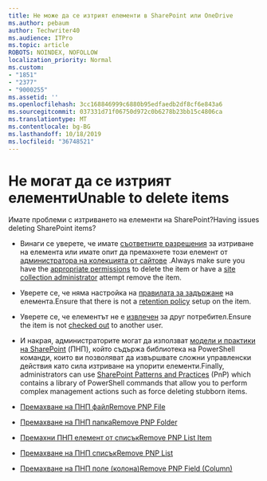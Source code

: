```yaml
---
title: Не може да се изтрият елементи в SharePoint или OneDrive
ms.author: pebaum
author: Techwriter40
ms.audience: ITPro
ms.topic: article
ROBOTS: NOINDEX, NOFOLLOW
localization_priority: Normal
ms.custom:
- "1851"
- "2377"
- "9000255"
ms.assetid: ''
ms.openlocfilehash: 3cc168846999c6880b95edfaedb2df8cf6e843a6
ms.sourcegitcommit: 037331d71f06750d972c0b6278b23bb15c4806ca
ms.translationtype: MT
ms.contentlocale: bg-BG
ms.lasthandoff: 10/18/2019
ms.locfileid: "36748521"
---
```

# <a name="unable-to-delete-items"></a><span data-ttu-id="c81be-102">Не могат да се изтрият елементи</span><span class="sxs-lookup"><span data-stu-id="c81be-102">Unable to delete items</span></span>

<span data-ttu-id="c81be-103">Имате проблеми с изтриването на елементи на SharePoint?</span><span class="sxs-lookup"><span data-stu-id="c81be-103">Having issues deleting SharePoint items?</span></span>

- <span data-ttu-id="c81be-104">Винаги се уверете, че имате [съответните разрешения](https://docs.microsoft.com/sharepoint/default-sharepoint-groups) за изтриване на елемента или имате опит да премахнете този елемент от [администратора на колекцията от сайтове](https://docs.microsoft.com/sharepoint/customize-sharepoint-site-permissions#add-change-or-remove-a-site-collection-administrator) .</span><span class="sxs-lookup"><span data-stu-id="c81be-104">Always make sure you have the [appropriate permissions](https://docs.microsoft.com/sharepoint/default-sharepoint-groups) to delete the item or have a [site collection administrator](https://docs.microsoft.com/sharepoint/customize-sharepoint-site-permissions#add-change-or-remove-a-site-collection-administrator) attempt remove the item.</span></span>

- <span data-ttu-id="c81be-105">Уверете се, че няма настройка на [правилата за задържане](https://docs.microsoft.com/office365/securitycompliance/retention-policies) на елемента.</span><span class="sxs-lookup"><span data-stu-id="c81be-105">Ensure that there is not a [retention policy](https://docs.microsoft.com/office365/securitycompliance/retention-policies) setup on the item.</span></span>

- <span data-ttu-id="c81be-106">Уверете се, че елементът не е [извлечен](https://support.office.com/article/check-out-check-in-or-discard-changes-to-files-in-a-library-7e2c12a9-a874-4393-9511-1378a700f6de) за друг потребител.</span><span class="sxs-lookup"><span data-stu-id="c81be-106">Ensure the item is not [checked out](https://support.office.com/article/check-out-check-in-or-discard-changes-to-files-in-a-library-7e2c12a9-a874-4393-9511-1378a700f6de) to another user.</span></span>

- <span data-ttu-id="c81be-107">И накрая, администраторите могат да използват [модели и практики на SharePoint](https://docs.microsoft.com/powershell/sharepoint/sharepoint-pnp/sharepoint-pnp-cmdlets?view=sharepoint-ps#installation) (ПНП), който съдържа библиотека на PowerShell команди, които ви позволяват да извършвате сложни управленски действия като сила изтриване на упорити елементи.</span><span class="sxs-lookup"><span data-stu-id="c81be-107">Finally, administrators can use [SharePoint Patterns and Practices](https://docs.microsoft.com/powershell/sharepoint/sharepoint-pnp/sharepoint-pnp-cmdlets?view=sharepoint-ps#installation) (PnP) which contains a library of PowerShell commands that allow you to perform complex management actions such as force deleting stubborn items.</span></span>
- [<span data-ttu-id="c81be-108">Премахване на ПНП файл</span><span class="sxs-lookup"><span data-stu-id="c81be-108">Remove PNP File</span></span>](https://docs.microsoft.com/powershell/module/sharepoint-pnp/remove-pnpfile?view=sharepoint-ps)
- [<span data-ttu-id="c81be-109">Премахване на ПНП папка</span><span class="sxs-lookup"><span data-stu-id="c81be-109">Remove PNP Folder</span></span>](https://docs.microsoft.com/powershell/module/sharepoint-pnp/remove-pnpfolder?view=sharepoint-ps)
- [<span data-ttu-id="c81be-110">Премахни ПНП елемент от списък</span><span class="sxs-lookup"><span data-stu-id="c81be-110">Remove PNP List Item</span></span>](https://docs.microsoft.com/powershell/module/sharepoint-pnp/remove-pnplistitem?view=sharepoint-ps)
- [<span data-ttu-id="c81be-111">Премахване на ПНП списък</span><span class="sxs-lookup"><span data-stu-id="c81be-111">Remove PNP List</span></span>](https://docs.microsoft.com/powershell/module/sharepoint-pnp/remove-pnplist?view=sharepoint-ps)
- [<span data-ttu-id="c81be-112">Премахване на ПНП поле (колона)</span><span class="sxs-lookup"><span data-stu-id="c81be-112">Remove PNP Field (Column)</span></span>](https://docs.microsoft.com/powershell/module/sharepoint-pnp/remove-pnpfield?view=sharepoint-ps)